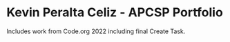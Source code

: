 # Kevin Peralta Celiz - APCSP Portfolio

Includes work from Code.org 2022 including final Create Task.
